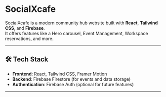 # SocialXcafe

SocialXcafe is a modern community hub website built with **React**, **Tailwind CSS**, and **Firebase**.  
It offers features like a Hero carousel, Event Management, Workspace reservations, and more.

---

## 🛠 Tech Stack

- **Frontend**: React, Tailwind CSS, Framer Motion  
- **Backend**: Firebase Firestore (for events and data storage)  
- **Authentication**: Firebase Auth (optional for future features)  

---